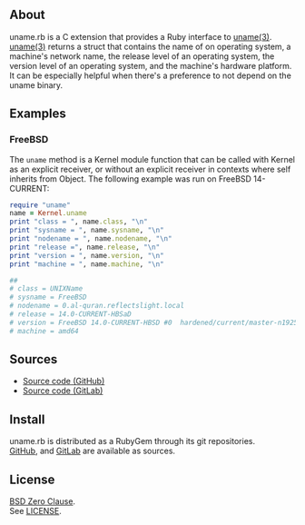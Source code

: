 ## About

uname.rb is a C extension that provides a Ruby interface to
[uname(3)](https://man.freebsd.org/cgi/man.cgi?query=uname&sektion=3).
[uname(3)](https://man.freebsd.org/cgi/man.cgi?query=uname&sektion=3)
returns a struct that contains the name of on operating system, a machine's
network name, the release level of an operating system, the version level of
an operating system, and the machine's hardware platform. It can be especially
helpful when there's a preference to not depend on the uname binary.

## Examples

### FreeBSD

The `uname` method is a Kernel module function that can be called with
Kernel as an explicit receiver, or without an explicit receiver in contexts
where self inherits from Object. The following example was run on FreeBSD
14-CURRENT:

```ruby
require "uname"
name = Kernel.uname
print "class = ", name.class, "\n"
print "sysname = ", name.sysname, "\n"
print "nodename = ", name.nodename, "\n"
print "release =", name.release, "\n"
print "version = ", name.version, "\n"
print "machine = ", name.machine, "\n"

##
# class = UNIXName
# sysname = FreeBSD
# nodename = 0.al-quran.reflectslight.local
# release = 14.0-CURRENT-HBSaD
# version = FreeBSD 14.0-CURRENT-HBSD #0  hardened/current/master-n192545-c7d6d4bb487: ...
# machine = amd64
```

## Sources

* [Source code (GitHub)](https://github.com/0x1eef/uname.rb#readme)
* [Source code (GitLab)](https://gitlab.com/0x1eef/uname.rb#about)

## Install

uname.rb is distributed as a RubyGem through its git repositories. <br>
[GitHub](https://github.com/0x1eef/uname.rb),
and
[GitLab](https://gitlab.com/0x1eef/uname.rb)
are available as sources.

## License

[BSD Zero Clause](https://choosealicense.com/licenses/0bsd/).
<br>
See [LICENSE](./LICENSE).

